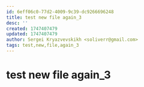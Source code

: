 ```yaml
---
id: 6eff06c0-77d2-4009-9c39-dc9266696248
title: test new file again_3
desc: ''
created: 1747407479
updated: 1747407479
author: Sergei Kryazvevskikh <soliverr@gmail.com>
tags: test,new,file,again_3
---
```


# test new file again_3
